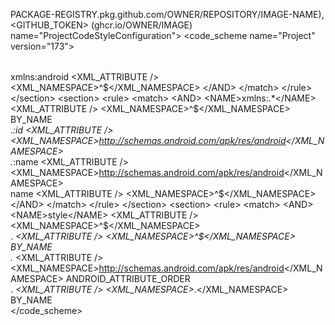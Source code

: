 PACKAGE-REGISTRY.pkg.github.com/OWNER/REPOSITORY/IMAGE-NAME),
<GITHUB_TOKEN>
 (ghcr.io/OWNER/IMAGE)
 name="ProjectCodeStyleConfiguration">
  <code_scheme name="Project" version="173">
    <codeStyleSettings language="XML">
      <indentOptions>
        <option name="CONTINUATION_INDENT_SIZE" value="4" />
      </indentOptions>
      <arrangement>
        <rules>
          <section>
            <rule>
              <match>
                <AND>
                  <NAME>xmlns:android</NAME>
                  <XML_ATTRIBUTE />
                  <XML_NAMESPACE>^$</XML_NAMESPACE>
                </AND>
              </match>
            </rule>
          </section>
          <section>
            <rule>
              <match>
                <AND>
                  <NAME>xmlns:.*</NAME>
                  <XML_ATTRIBUTE />
                  <XML_NAMESPACE>^$</XML_NAMESPACE>
                </AND>
              </match>
              <order>BY_NAME</order>
            </rule>
          </section>
          <section>
            <rule>
              <match>
                <AND>
                  <NAME>.*:id</NAME>
                  <XML_ATTRIBUTE />
                  <XML_NAMESPACE>http://schemas.android.com/apk/res/android</XML_NAMESPACE>
                </AND>
              </match>
            </rule>
          </section>
          <section>
            <rule>
              <match>
                <AND>
                  <NAME>.*:name</NAME>
                  <XML_ATTRIBUTE />
                  <XML_NAMESPACE>http://schemas.android.com/apk/res/android</XML_NAMESPACE>
                </AND>
              </match>
            </rule>
          </section>
          <section>
            <rule>
              <match>
                <AND>
                  <NAME>name</NAME>
                  <XML_ATTRIBUTE />
                  <XML_NAMESPACE>^$</XML_NAMESPACE>
                </AND>
              </match>
            </rule>
          </section>
          <section>
            <rule>
              <match>
                <AND>
                  <NAME>style</NAME>
                  <XML_ATTRIBUTE />
                  <XML_NAMESPACE>^$</XML_NAMESPACE>
                </AND>
              </match>
            </rule>
          </section>
          <section>
            <rule>
              <match>
                <AND>
                  <NAME>.*</NAME>
                  <XML_ATTRIBUTE />
                  <XML_NAMESPACE>^$</XML_NAMESPACE>
                </AND>
              </match>
              <order>BY_NAME</order>
            </rule>
          </section>
          <section>
            <rule>
              <match>
                <AND>
                  <NAME>.*</NAME>
                  <XML_ATTRIBUTE />
                  <XML_NAMESPACE>http://schemas.android.com/apk/res/android</XML_NAMESPACE>
                </AND>
              </match>
              <order>ANDROID_ATTRIBUTE_ORDER</order>
            </rule>
          </section>
          <section>
            <rule>
              <match>
                <AND>
                  <NAME>.*</NAME>
                  <XML_ATTRIBUTE />
                  <XML_NAMESPACE>.*</XML_NAMESPACE>
                </AND>
              </match>
              <order>BY_NAME</order>
            </rule>
          </section>
        </rules>
      </arrangement>
    </codeStyleSettings>
  </code_scheme>
</component>
